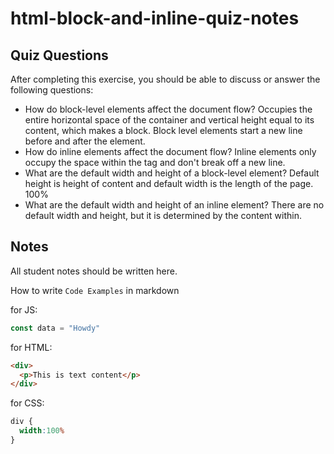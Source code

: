 # html-block-and-inline-quiz-notes

## Quiz Questions

After completing this exercise, you should be able to discuss or answer the following questions:

- How do block-level elements affect the document flow?
Occupies the entire horizontal space of the container and vertical height equal to its content, which makes a block. Block level elements start a new line before and after the element.
- How do inline elements affect the document flow?
Inline elements only occupy the space within the tag and don't break off a new line.
- What are the default width and height of a block-level element?
Default height is height of content and default width is the length of the page. 100%
- What are the default width and height of an inline element?
There are no default width and height, but it is determined by the content within.
## Notes

All student notes should be written here.


How to write `Code Examples` in markdown

for JS:
```javascript
const data = "Howdy"
```

for HTML:
```html
<div>
  <p>This is text content</p>
</div>
```

for CSS:
```css
div {
  width:100%
}
```
